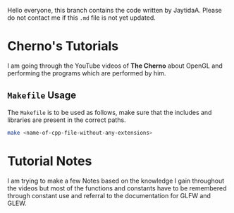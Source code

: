 Hello everyone, this branch contains the code written by JaytidaA. Please do not contact me if this `.md` file is not yet updated.

# Cherno's Tutorials
I am going through the YouTube videos of **The Cherno** about OpenGL and performing the programs which are performed by him.
## `Makefile` Usage
The `Makefile` is to be used as follows, make sure that the includes and libraries are present in the correct paths.
```bash
make <name-of-cpp-file-without-any-extensions>
```

# Tutorial Notes
I am trying to make a few Notes based on the knowledge I gain throughout the videos but most of the functions and constants have to be remembered through constant use and referral to the documentation for GLFW and GLEW.